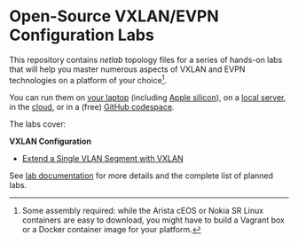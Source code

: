 # Open-Source VXLAN/EVPN Configuration Labs

This repository contains _netlab_ topology files for a series of hands-on labs that will help you master numerous aspects of VXLAN and EVPN technologies on a platform of your choice[^PC]. 

You can run them on [your laptop](https://netlab.tools/install/ubuntu-vm/) (including [Apple silicon](https://blog.ipspace.net/2024/03/netlab-bgp-apple-silicon.html)), on a [local server](https://netlab.tools/install/ubuntu/), in the [cloud](https://netlab.tools/install/cloud/), or in a (free) [GitHub codespace](https://evpn.bgplabs.net/4-codespaces/).

The labs cover:

**VXLAN Configuration**

* [Extend a Single VLAN Segment with VXLAN](vxlan/1-single)

See [lab documentation](https://evpn.bgplabs.net/) for more details and the complete list of planned labs.

[^PC]: Some assembly required: while the Arista cEOS or Nokia SR Linux containers are easy to download, you might have to build a Vagrant box or a Docker container image for your platform.
